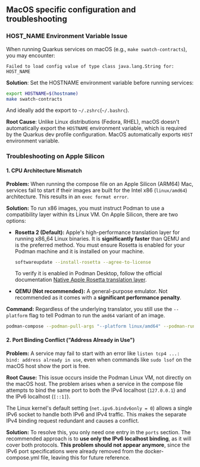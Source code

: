 
## MacOS specific configuration and troubleshooting

### HOST_NAME Environment Variable Issue

When running Quarkus services on macOS (e.g., `make swatch-contracts`), you may encounter:
```
Failed to load config value of type class java.lang.String for: HOST_NAME
```

**Solution**: Set the HOSTNAME environment variable before running services:
```bash
export HOSTNAME=$(hostname)
make swatch-contracts
```
And ideally add the export to `~/.zshrc`(`~/.bashrc`).

**Root Cause**: Unlike Linux distributions (Fedora, RHEL), macOS doesn't automatically export the `HOSTNAME` environment variable, which is required by the Quarkus dev profile configuration. MacOS automatically exports `HOST` environment variable.

### Troubleshooting on Apple Silicon

#### 1. CPU Architecture Mismatch

**Problem:**
When running the compose file on an Apple Silicon (ARM64) Mac, services fail to start if their images are built for the Intel x86 (`linux/amd64`) architecture. This results in an `exec format error`.

**Solution:**
To run x86 images, you must instruct Podman to use a compatibility layer within its Linux VM. On Apple Silicon, there are two options:

- **Rosetta 2 (Default):** Apple's high-performance translation layer for running x86_64 Linux binaries. 
    It is **significantly faster** than QEMU and is the preferred method. You must ensure Rosetta is enabled for your Podman machine and it is installed on your machine.
    ```bash
    softwareupdate --install-rosetta --agree-to-license
    ```
    To verify it is enabled in Podman Desktop, follow the official documentation [Native Apple Rosetta translation layer](https://podman-desktop.io/docs/podman/rosetta).

- **QEMU (Not recommended):** A general-purpose emulator. Not recommended as it comes with a **significant performance penalty**.

**Command:**
Regardless of the underlying translator, you still use the `--platform` flag to tell Podman to run the `amd64` variant of an image.

```bash
podman-compose --podman-pull-args "--platform linux/amd64" --podman-run-args "--platform linux/amd64" --podman-build-args "--platform linux/amd64" up -d
```

#### 2. Port Binding Conflict ("Address Already in Use")

**Problem:**
A service may fail to start with an error like `listen tcp4 ...: bind: address already in use`, even when commands like `sudo lsof` on the macOS host show the port is free.

**Root Cause:**
This issue occurs inside the Podman Linux VM, not directly on the macOS host. The problem arises when a service in the compose file attempts to bind the same port to both the IPv4 localhost (`127.0.0.1`) and the IPv6 localhost (`[::1]`).

The Linux kernel's default setting (`net.ipv6.bindv6only = 0`) allows a single IPv6 socket to handle both IPv6 and IPv4 traffic. This makes the separate IPv4 binding request redundant and causes a conflict.

**Solution:**
To resolve this, you only need one entry in the `ports` section. The recommended approach is to **use only the IPv6 localhost binding**, as it will cover both protocols.
**This problem should not appear anymore**, since the IPv6 port specifications were already removed from the docker-compose.yml file, leaving this for future reference.

